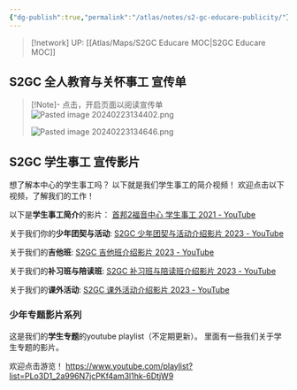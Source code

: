```yaml
---
{"dg-publish":true,"permalink":"/atlas/notes/s2-gc-educare-publicity/"}
---
```


> [!network] UP: [[Atlas/Maps/S2GC Educare MOC\|S2GC Educare MOC]]
## S2GC 全人教育与关怀事工 宣传单

> [!Note]- 点击，开启页面以阅读宣传单
![Pasted image 20240223134402.png](/img/user/Atlas/Utility/Images/Pasted%20image%2020240223134402.png)
>
> ![Pasted image 20240223134646.png](/img/user/Atlas/Utility/Images/Pasted%20image%2020240223134646.png)

##  S2GC 学生事工 宣传影片
想了解本中心的学生事工吗？
以下就是我们学生事工的简介视频！
欢迎点击以下视频，了解我们的工作！


以下是**学生事工简介**的影片：
[首邦2福音中心 学生事工 2021 - YouTube](https://www.youtube.com/watch?v=aydQzYzSMFs&feature=youtu.be)

关于我们你的**少年团契与活动**:
[S2GC 少年团契与活动介绍影片 2023 - YouTube](https://youtu.be/mKs33ozB92c)

关于我们的**吉他班**:
[S2GC 吉他班介绍影片 2023 - YouTube](https://youtu.be/nYiP5LEeNgw)

关于我们的**补习班与陪读班**:
[S2GC 补习班与陪读班介绍影片 2023 - YouTube](https://youtu.be/Jfv-V6EFeZ4)

关于我们的**课外活动**:
[S2GC 课外活动介绍影片 2023 - YouTube](https://youtu.be/cs2W0EBnxP8)

### 少年专题影片系列 

这是我们的**学生专题**的youtube playlist（不定期更新）。
里面有一些我们关于学生专题的影片。

欢迎点击游览！
https://www.youtube.com/playlist?list=PLo3D1_2a996N7jcPKf4am3l1hk-6DtjW9